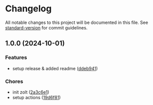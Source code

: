 # Changelog

All notable changes to this project will be documented in this file. See [standard-version](https://github.com/conventional-changelog/standard-version) for commit guidelines.

## 1.0.0 (2024-10-01)


### Features

* setup release & added readme ([ddeb941](https://github.com/Alcadramin/zolt/commit/ddeb94174e1f50050f51d5e2f4499be7b160a2f3))


### Chores

* init zolt ([2a3c6e1](https://github.com/Alcadramin/zolt/commit/2a3c6e1f9414d711a134b9964b5046bd11d4dd2e))
* setup actions ([19d6f81](https://github.com/Alcadramin/zolt/commit/19d6f81a1dc5050b4a3f6aacd25cfff77de071f2))
